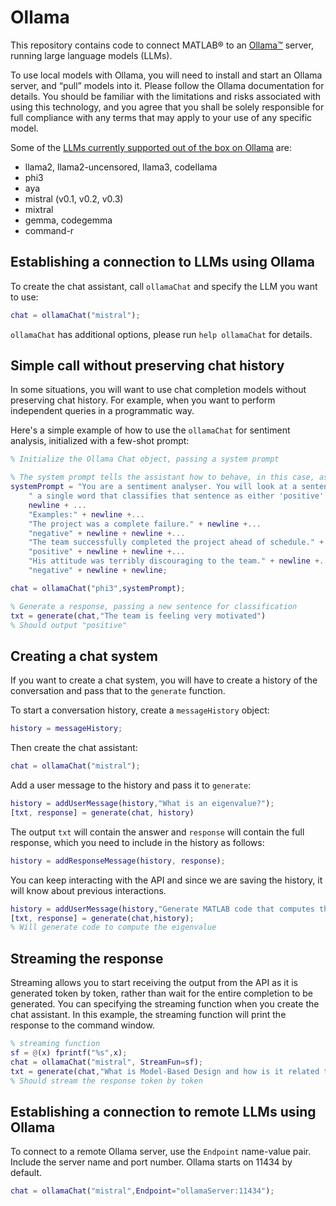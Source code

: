 # Ollama

This repository contains code to connect MATLAB® to an [Ollama™](https://ollama.com) server, running large language models (LLMs).

To use local models with Ollama, you will need to install and start an Ollama server, and “pull” models into it. Please follow the Ollama documentation for details. You should be familiar with the limitations and risks associated with using this technology, and you agree that you shall be solely responsible for full compliance with any terms that may apply to your use of any specific model.

Some of the [LLMs currently supported out of the box on Ollama](https://ollama.com/library) are:
- llama2, llama2-uncensored, llama3, codellama
- phi3
- aya
- mistral (v0.1, v0.2, v0.3)
- mixtral
- gemma, codegemma
- command-r

## Establishing a connection to LLMs using Ollama

To create the chat assistant, call `ollamaChat` and specify the LLM you want to use:
```matlab
chat = ollamaChat("mistral");
```

`ollamaChat` has additional options, please run `help ollamaChat` for details.

## Simple call without preserving chat history

In some situations, you will want to use chat completion models without preserving chat history. For example, when you want to perform independent queries in a programmatic way.

Here's a simple example of how to use the `ollamaChat` for sentiment analysis, initialized with a few-shot prompt:

```matlab
% Initialize the Ollama Chat object, passing a system prompt

% The system prompt tells the assistant how to behave, in this case, as a sentiment analyzer
systemPrompt = "You are a sentiment analyser. You will look at a sentence and output"+...
    " a single word that classifies that sentence as either 'positive' or 'negative'."+....
    newline + ...
    "Examples:" + newline +...
    "The project was a complete failure." + newline +...
    "negative" + newline + newline +...  
    "The team successfully completed the project ahead of schedule." + newline +...
    "positive" + newline + newline +...
    "His attitude was terribly discouraging to the team." + newline +...
    "negative" + newline + newline;

chat = ollamaChat("phi3",systemPrompt);

% Generate a response, passing a new sentence for classification
txt = generate(chat,"The team is feeling very motivated")
% Should output "positive"
```

## Creating a chat system

If you want to create a chat system, you will have to create a history of the conversation and pass that to the `generate` function.

To start a conversation history, create a `messageHistory` object:

```matlab
history = messageHistory;
```

Then create the chat assistant:

```matlab
chat = ollamaChat("mistral");
```

Add a user message to the history and pass it to `generate`:

```matlab
history = addUserMessage(history,"What is an eigenvalue?");
[txt, response] = generate(chat, history)
```

The output `txt` will contain the answer and `response` will contain the full response, which you need to include in the history as follows:
```matlab
history = addResponseMessage(history, response);
```

You can keep interacting with the API and since we are saving the history, it will know about previous interactions.
```matlab
history = addUserMessage(history,"Generate MATLAB code that computes that");
[txt, response] = generate(chat,history);
% Will generate code to compute the eigenvalue
```

## Streaming the response

Streaming allows you to start receiving the output from the API as it is generated token by token, rather than wait for the entire completion to be generated. You can specifying the streaming function when you create the chat assistant. In this example, the streaming function will print the response to the command window.
```matlab
% streaming function
sf = @(x) fprintf("%s",x);
chat = ollamaChat("mistral", StreamFun=sf);
txt = generate(chat,"What is Model-Based Design and how is it related to Digital Twin?");
% Should stream the response token by token
```

## Establishing a connection to remote LLMs using Ollama

To connect to a remote Ollama server, use the `Endpoint` name-value pair. Include the server name and port number. Ollama starts on 11434 by default.
```matlab
chat = ollamaChat("mistral",Endpoint="ollamaServer:11434");
```
